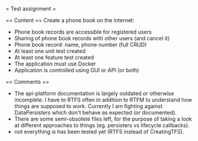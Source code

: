 = Test assignment =

== Content ==
Create a phone book on the internet:

* Phone book records are accessible for registered users
* Sharing of phone book records with other users (and cancel it)
* Phone book record: name, phone number (full CRUD)
* At least one unit test created
* At least one feature test created
* The application must use Docker
* Application is controlled using GUI or API (or both)

== Comments ==

* The api-platform documentation is largely outdated or otherwise incomplete. I have to RTFS often in addition to RTFM to understand how things are supposed to work. Currently I am fighting against DataPersisters which don't behave as expected (or documented).
* There are some semi-obsolete files left, for the purpose of taking a look at different approaches to things (eg. persisters vs lifecycle callbacks).
* not everything is has been tested yet (RTFS instead of CreatingTFS).
